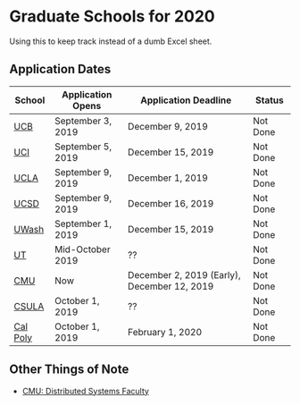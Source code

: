 # Graduate Schools for 2020

Using this to keep track instead of a dumb Excel sheet.

## Application Dates

| School | Application Opens | Application Deadline | Status |
| ------ | ----------------- | -------------------- | ------ |
| [UCB](https://grad.berkeley.edu/program/computer-science/) | September 3, 2019 | December 9, 2019 | Not Done |
| [UCI](https://www.ics.uci.edu/grad/degrees/degree_cs.php) | September 5, 2019 | December 15, 2019 | Not Done |
| [UCLA](https://grad.ucla.edu/programs/school-of-engineering-and-applied-science/computer-science/) | September 9, 2019 | December 1, 2019 | Not Done |
| [UCSD](https://cse.ucsd.edu/graduate/degree-programs/ms-program) | September 9, 2019 | December 16, 2019 | Not Done |
| [UWash](https://www.cs.washington.edu/academics/phd/admissions) | September 1, 2019 | December 15, 2019 | Not Done |
| [UT](https://www.cs.utexas.edu/graduate-program) | Mid-October 2019 | ?? | Not Done |
| [CMU](https://csd.cmu.edu/academics/doctoral/overview) | Now | December 2, 2019 (Early), December 12, 2019 | Not Done |
| [CSULA](http://www.calstatela.edu/ecst/cs/graduate) | October 1, 2019 | ?? | Not Done |
| [Cal Poly](http://www.catalog.calpoly.edu/collegesandprograms/collegeofengineering/computersciencesoftwareengineering/mscomputerscience/) | October 1, 2019 | February 1, 2020 | Not Done |

## Other Things of Note
- [CMU: Distributed Systems Faculty](https://csd.cmu.edu/research-areas/distributed-systems)
